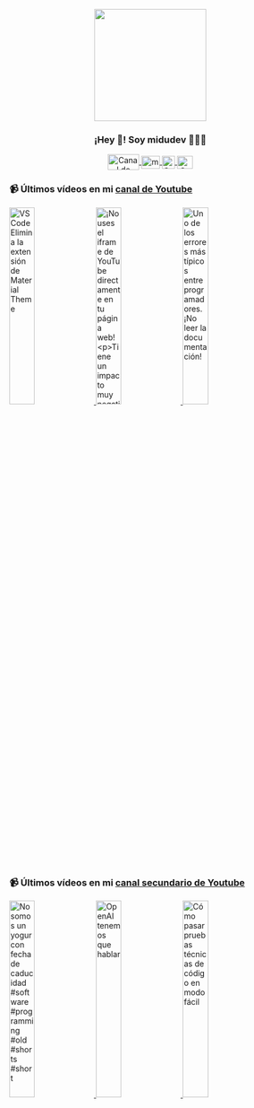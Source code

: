 <p align="center" width="300">
   <img align="center" width="200" src="https://user-images.githubusercontent.com/1561955/106762302-fda9de00-6635-11eb-99be-3ef744e60c0e.png" />
   <h3 align="center">¡Hey 👋! Soy midudev 👨🏻‍💻</h3>
</p>

<p align="center">
   <a href="https://twitch.tv/midudev" target="blank">
    <img align="center" src="https://upload.wikimedia.org/wikipedia/commons/c/ce/Twitch_logo_2019.svg" alt="Canal de Twitch de midudev" height="28px" width="56px" />
  </a>
  <span style="width: 8px;"> </span>
   <a href="https://youtube.com/midudev" target="blank">
    <img align="center" src="https://upload.wikimedia.org/wikipedia/commons/0/09/YouTube_full-color_icon_%282017%29.svg" alt="midudev" height="23px" width="33px" />
  </a>
  <span style="width: 8px;"> </span>
  <a href="https://instagram.com/midu.dev" target="blank">
    <img align="center" src="https://upload.wikimedia.org/wikipedia/commons/e/e7/Instagram_logo_2016.svg" alt="Canal de Instagram de midu.dev" height="23px" width="23px" />
  </a>
  <span style="width: 8px;"> </span>
  <a href="https://twitter.com/midudev" target="blank">
    <img align="center" src="https://upload.wikimedia.org/wikipedia/commons/thumb/6/6f/Logo_of_Twitter.svg/2491px-Logo_of_Twitter.svg.png" alt="Canal de Twitter de midudev" height="23px" width="28px" />
  </a>
</p>

### 📹 Últimos vídeos en mi [canal de Youtube](https://youtube.com/midudev?sub_confirmation=1)

<a href='https://youtu.be/tLtvkkQairI' target='_blank'>
  <img width='30%' src='https://img.youtube.com/vi/tLtvkkQairI/mqdefault.jpg' alt='VSCode Elimina la extensión de Material Theme' />
</a>
<a href='https://youtu.be/9RfAXbrzV34' target='_blank'>
  <img width='30%' src='https://img.youtube.com/vi/9RfAXbrzV34/mqdefault.jpg' alt='¡No uses el iframe de YouTube directamente en tu página web!

Tiene un impacto muy negativo en el re' />
</a>
<a href='https://youtu.be/DuFuRX3gi1s' target='_blank'>
  <img width='30%' src='https://img.youtube.com/vi/DuFuRX3gi1s/mqdefault.jpg' alt='Uno de los errores más típicos entre programadores. ¡No leer la documentación!' />
</a>

### 📹 Últimos vídeos en mi [canal secundario de Youtube](https://youtube.com/midulive?sub_confirmation=1)

<a href='https://youtu.be/txPZC5EvVo0' target='_blank'>
  <img width='30%' src='https://img.youtube.com/vi/txPZC5EvVo0/mqdefault.jpg' alt='No somos un yogur con fecha de caducidad #software #programming #old #shorts #short' />
</a>
<a href='https://youtu.be/Sq5EoFK-U9M' target='_blank'>
  <img width='30%' src='https://img.youtube.com/vi/Sq5EoFK-U9M/mqdefault.jpg' alt='OpenAI tenemos que hablar' />
</a>
<a href='https://youtu.be/5gyovzqG2no' target='_blank'>
  <img width='30%' src='https://img.youtube.com/vi/5gyovzqG2no/mqdefault.jpg' alt='Cómo pasar pruebas técnicas de código en modo fácil' />
</a>